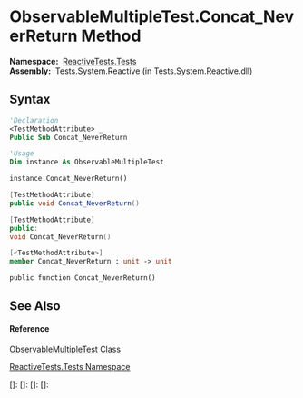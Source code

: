 # ObservableMultipleTest.Concat\_NeverReturn Method

**Namespace:**  [ReactiveTests.Tests](ReactiveTests.Tests\ReactiveTests.Tests.md)  
**Assembly:**  Tests.System.Reactive (in Tests.System.Reactive.dll)

## Syntax

```vb
'Declaration
<TestMethodAttribute> _
Public Sub Concat_NeverReturn
```

```vb
'Usage
Dim instance As ObservableMultipleTest

instance.Concat_NeverReturn()
```

```csharp
[TestMethodAttribute]
public void Concat_NeverReturn()
```

```c++
[TestMethodAttribute]
public:
void Concat_NeverReturn()
```

```fsharp
[<TestMethodAttribute>]
member Concat_NeverReturn : unit -> unit 
```

```jscript
public function Concat_NeverReturn()
```

## See Also

#### Reference

[ObservableMultipleTest Class](ObservableMultipleTest\ObservableMultipleTest.md)

[ReactiveTests.Tests Namespace](ReactiveTests.Tests\ReactiveTests.Tests.md)

[]: 
[]: 
[]: 
[]: 